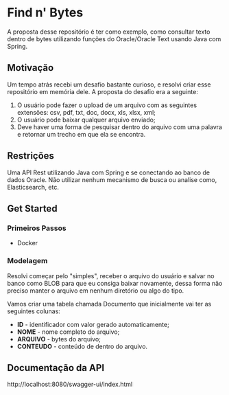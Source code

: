# Find n' Bytes

A proposta desse repositório é ter como exemplo, como consultar texto dentro de bytes utilizando funções do
Oracle/Oracle Text usando Java com Spring.

## Motivação

Um tempo atrás recebi um desafio bastante curioso, e resolvi criar esse repositório em memória dele. A proposta do
desafio era a seguinte:

1. O usuário pode fazer o upload de um arquivo com as seguintes extensões: csv, pdf, txt, doc, docx, xls, xlsx, xml;
2. O usuário pode baixar qualquer arquivo enviado;
3. Deve haver uma forma de pesquisar dentro do arquivo com uma palavra e retornar um trecho em que ela se encontra.

## Restrições

Uma API Rest utilizando Java com Spring e se conectando ao banco de dados Oracle.
Não utilizar nenhum mecanismo de busca ou analise como, Elasticsearch, etc.

## Get Started

### Primeiros Passos

* Docker

### Modelagem 

Resolvi começar pelo "simples", receber o arquivo do usuário e salvar no banco como BLOB para que eu consiga baixar
novamente, dessa forma não preciso manter o arquivo em nenhum diretório ou algo do tipo.

Vamos criar uma tabela chamada Documento que inicialmente vai ter as seguintes colunas:

- **ID** - identificador com valor gerado automaticamente;
- **NOME** - nome completo do arquivo;
- **ARQUIVO** - bytes do arquivo;
- **CONTEUDO** - conteúdo de dentro do arquivo.

## Documentação da API

http://localhost:8080/swagger-ui/index.html